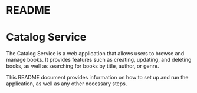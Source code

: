 # README

# Catalog Service

The Catalog Service is a web application that allows users to browse and manage books. It provides features such as creating, updating, and deleting books, as well as searching for books by title, author, or genre.

This README document provides information on how to set up and run the application, as well as any other necessary steps.

